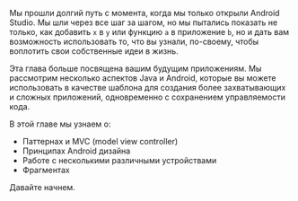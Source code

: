 Мы прошли долгий путь с момента, когда мы только открыли Android Studio. Мы шли через все шаг за шагом, но мы пытались показать не только, как добавить ```x``` в ```y``` или функцию ```a``` в приложение ```b```, но и дать вам возможность использовать то, что вы узнали, по-своему, чтобы воплотить свои собственные идеи в жизнь.

Эта глава больше посвящена вашим будущим приложениям. Мы рассмотрим несколько аспектов Java и Android, которые вы можете использовать в качестве  шаблона для создания более захватывающих и сложных приложений, одновременно с сохранением управляемости кода.

В этой главе мы узнаем о:

* Паттернах и MVC (model view controller)
* Принципах Android дизайна
* Работе с несколькими различными устройствами
* Фрагментах

Давайте начнем.
